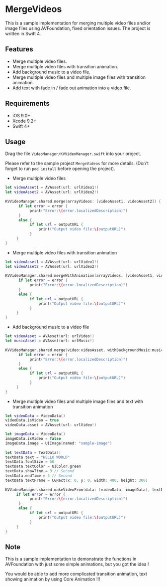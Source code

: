 # MergeVideos
This is a sample implementation for merging multiple video files and/or image files using AVFoundation, fixed orientation issues. The project is written in Swift 4.

## Features
- Merge multiple video files.
- Merge multiple video files with transition animation.
- Add background music to a video file.
- Merge multiple video files and multiple image files with transition animation.
- Add text with fade in / fade out animation into a video file.

## Requirements
- iOS 9.0+
- Xcode 9.2+
- Swift 4+

## Usage
Drag the file `VideoManager/KVVideoManager.swift` into your project.

Please refer to the sample project `MergeVideos` for more details. (Don't forget to run `pod install` before opening the project).

- Merge multiple video files
```swift
let videoAsset1 = AVAsset(url: urlVideo1!)
let videoAsset2 = AVAsset(url: urlVideo2!)
        
KVVideoManager.shared.merge(arrayVideos: [videoAsset1, videoAsset2]) { (outputURL, error) in
      if let error = error {
           print("Error:\(error.localizedDescription)")
      }
      else {
           if let url = outputURL {
               print("Output video file:\(outputURL)")
           }
     }
}
```
- Merge multiple video files with transition animation
```swift
let videoAsset1 = AVAsset(url: urlVideo1!)
let videoAsset2 = AVAsset(url: urlVideo2!)
        
KVVideoManager.shared.mergeWithAnimation(arrayVideos: [videoAsset1, videoAsset2]) { (outputURL, error) in
      if let error = error {
           print("Error:\(error.localizedDescription)")
      }
      else {
           if let url = outputURL {
               print("Output video file:\(outputURL)")
           }
     }
}
```
- Add background music to a video file
```swift
let videoAsset = AVAsset(url: urlVideo!)
let musicAsset = AVAsset(url: urlMusic!)
        
KVVideoManager.shared.merge(video:videoAsset, withBackgroundMusic:musicAsset) { (outputURL, error) in
      if let error = error {
           print("Error:\(error.localizedDescription)")
      }
      else {
           if let url = outputURL {
               print("Output video file:\(outputURL)")
           }
     }
}
```
- Merge multiple video files and multiple image files and text with transition animation
```swift
let videoData = VideoData()
videoData.isVideo = true
videoData.asset = AVAsset(url: urlVideo!)

let imageData = VideoData()
imageData.isVideo = false
imageData.image = UIImage(named: "sample-image")
        
let textData = TextData()
textData.text = "HELLO WORLD"
textData.fontSize = 50
textData.textColor = UIColor.green
textData.showTime = 3 // Second
textData.endTime = 5 // Second
textData.textFrame = CGRect(x: 0, y: 0, width: 400, height: 300)
        
KVVideoManager.shared.makeVideoFrom(data: [videoData, imageData], textData: [textData]) { (outputURL, error) in
     if let error = error {
           print("Error:\(error.localizedDescription)")
      }
      else {
           if let url = outputURL {
               print("Output video file:\(outputURL)")
           }
     }      
}
```
## Note
This is a sample implementation to demonstrate the functions in AVFoundation with just some simple animations, but you got the idea ! 

You would be able to add more complicated transition animation, text showing animation by using Core Animation !!!

